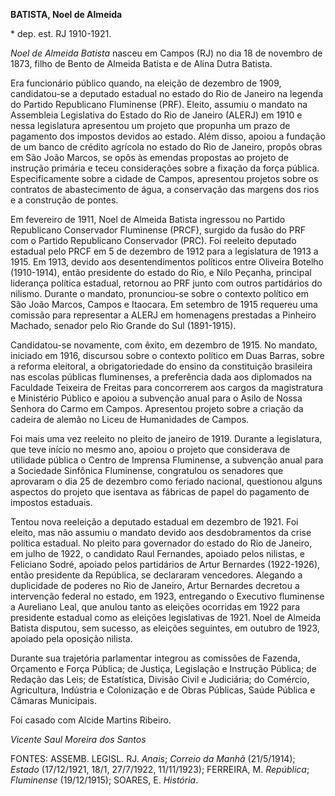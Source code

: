 **BATISTA, Noel de Almeida**

\* dep. est. RJ 1910-1921.

*Noel de Almeida Batista* nasceu em Campos (RJ) no dia 18 de novembro de
1873, filho de Bento de Almeida Batista e de Alina Dutra Batista.

Era funcionário público quando, na eleição de dezembro de 1909,
candidatou-se a deputado estadual no estado do Rio de Janeiro na legenda
do Partido Republicano Fluminense (PRF). Eleito, assumiu o mandato na
Assembleia Legislativa do Estado do Rio de Janeiro (ALERJ) em 1910 e
nessa legislatura apresentou um projeto que propunha um prazo de
pagamento dos impostos devidos ao estado. Além disso, apoiou a fundação
de um banco de crédito agrícola no estado do Rio de Janeiro, propôs
obras em São João Marcos, se opôs às emendas propostas ao projeto de
instrução primária e teceu considerações sobre a fixação da força
pública. Especificamente sobre a cidade de Campos, apresentou projetos
sobre os contratos de abastecimento de água, a conservação das margens
dos rios e a construção de pontes.

Em fevereiro de 1911, Noel de Almeida Batista ingressou no Partido
Republicano Conservador Fluminense (PRCF), surgido da fusão do PRF com o
Partido Republicano Conservador (PRC). Foi reeleito deputado estadual
pelo PRCF em 5 de dezembro de 1912 para a legislatura de 1913 a 1915. Em
1913, devido aos desentendimentos políticos entre Oliveira Botelho
(1910-1914), então presidente do estado do Rio, e Nilo Peçanha,
principal liderança política estadual, retornou ao PRF junto com outros
partidários do nilismo. Durante o mandato, pronunciou-se sobre o
contexto político em São João Marcos, Campos e Itaocara. Em setembro de
1915 requereu uma comissão para representar a ALERJ em homenagens
prestadas a Pinheiro Machado, senador pelo Rio Grande do Sul
(1891-1915).

Candidatou-se novamente, com êxito, em dezembro de 1915. No mandato,
iniciado em 1916, discursou sobre o contexto político em Duas Barras,
sobre a reforma eleitoral, a obrigatoriedade do ensino da constituição
brasileira nas escolas públicas fluminenses, a preferência dada aos
diplomados na Faculdade Teixeira de Freitas para concorrerem aos cargos
da magistratura e Ministério Público e apoiou a subvenção anual para o
Asilo de Nossa Senhora do Carmo em Campos. Apresentou projeto sobre a
criação da cadeira de alemão no Liceu de Humanidades de Campos.

Foi mais uma vez reeleito no pleito de janeiro de 1919. Durante a
legislatura, que teve início no mesmo ano, apoiou o projeto que
considerava de utilidade pública o Centro de Imprensa Fluminense, a
subvenção anual para a Sociedade Sinfônica Fluminense, congratulou os
senadores que aprovaram o dia 25 de dezembro como feriado nacional,
questionou alguns aspectos do projeto que isentava as fábricas de papel
do pagamento de impostos estaduais.

Tentou nova reeleição a deputado estadual em dezembro de 1921. Foi
eleito, mas não assumiu o mandato devido aos desdobramentos da crise
política estadual. No pleito para governador do estado do Rio de
Janeiro, em julho de 1922, o candidato Raul Fernandes, apoiado pelos
nilistas, e Feliciano Sodré, apoiado pelos partidários de Artur
Bernardes (1922-1926), então presidente da República, se declararam
vencedores. Alegando a duplicidade de poderes no Rio de Janeiro, Artur
Bernardes decretou a intervenção federal no estado, em 1923, entregando
o Executivo fluminense a Aureliano Leal, que anulou tanto as eleições
ocorridas em 1922 para presidente estadual como as eleições legislativas
de 1921. Noel de Almeida Batista disputou, sem sucesso, as eleições
seguintes, em outubro de 1923, apoiado pela oposição nilista.

Durante sua trajetória parlamentar integrou as comissões de Fazenda,
Orçamento e Força Pública; de Justiça, Legislação e Instrução Pública;
de Redação das Leis; de Estatística, Divisão Civil e Judiciária; do
Comércio, Agricultura, Indústria e Colonização e de Obras Públicas,
Saúde Pública e Câmaras Municipais.

Foi casado com Alcide Martins Ribeiro.

*Vicente Saul Moreira dos Santos*

FONTES: ASSEMB. LEGISL. RJ. *Anais*; *Correio da Manhã* (21/5/1914);
*Estado* (17/12/1921, 18/1, 27/7/1922, 11/11/1923); FERREIRA, M.
*República*; *Fluminense* (19/12/1915); SOARES, E. *História*.
